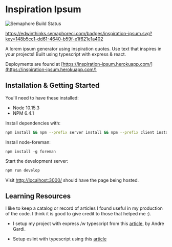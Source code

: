 # Inspiration Ipsum

![Semaphore Build Status](https://edwinthinks.semaphoreci.com/badges/inspiration-ipsum.svg?key=148b5cc1-dd61-4640-b59f-e1f621e1a402)

https://edwinthinks.semaphoreci.com/badges/inspiration-ipsum.svg?key=148b5cc1-dd61-4640-b59f-e1f621e1a402

A lorem ipsum generator using inspiration quotes. Use text that inspires in your projects!
Built using typescript with express & react.

Deployments are found at [https://inspiration-ipsum.herokuapp.com/](https://inspiration-ipsum.herokuapp.com/)

## Installation & Getting Started

You'll need to have these installed:

- Node 10.15.3
- NPM 6.4.1

Install dependencies with:

```sh
npm install && npm --prefix server install && npm --prefix client install
```

Install node-foreman:
```
npm install -g foreman
```

Start the development server:

```sh
npm run develop
```

Visit [http://localhost:3000/](http://localhost:3000) should have the page being hosted.


## Learning Resources

I like to keep a catalog or record of articles I found useful in my production of the code. I think it is good to give credit to those that helped me :).

- I setup my project with express /w typescript from this [article](https://medium.com/javascript-in-plain-english/typescript-with-node-and-express-js-why-when-and-how-eb6bc73edd5d), by Andre Gardi.

- Setup eslint with typescript using this [article](https://javascriptplayground.com/typescript-eslint/)
